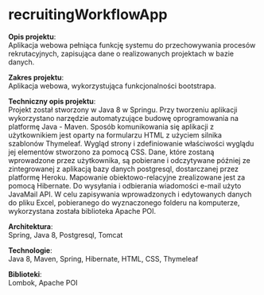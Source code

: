 # recruitingWorkflowApp
<b>Opis projektu</b>:
<br>Aplikacja webowa pełniąca funkcję systemu do przechowywania procesów rekrutacyjnych, zapisująca dane o realizowanych projektach w bazie danych.

<b>Zakres projektu</b>: <br>Aplikacja webowa, wykorzystująca funkcjonalności bootstrapa.

<b>Techniczny opis projektu</b>:
<br>Projekt został stworzony w Java 8 w Springu. Przy tworzeniu aplikacji wykorzystano narzędzie automatyzujące budowę oprogramowania na platformę Java - Maven. Sposób komunikowania się aplikacji z użytkownikiem jest oparty na formularzu HTML z użyciem silnika szablonów Thymeleaf. Wygląd strony i zdefiniowanie właściwości wyglądu jej elementów stworzono za pomocą CSS. Dane, które zostaną wprowadzone przez użytkownika, są pobierane i odczytywane później ze zintegrowanej z aplikacją bazy danych postgresql, dostarczanej przez platformę Heroku. Mapowanie obiektowo-relacyjne zrealizowane jest za pomocą Hibernate. Do wysyłania i odbierania wiadomości e-mail użyto JavaMail API. W celu zapisywania wprowadzonych i edytowanych danych do pliku Excel, pobieranego do wyznaczonego folderu na komputerze, wykorzystana została biblioteka Apache POI.

<b>Architektura</b>:
<br>Spring, Java 8, Postgresql, Tomcat

<b>Technologie</b>:
<br>Java 8, Maven, Spring, Hibernate, HTML, CSS, Thymeleaf

<b>Biblioteki</b>:
<br>Lombok, Apache POI
